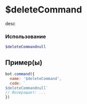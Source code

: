 # $deleteCommand
desc
### Использование
```php
$deleteCommandnull
```

## Пример(ы)

```javascript
bot.command({
  name: '$deleteCommand',
  code: `
$deleteCommandnull`
// Возвращает: ...
})
```